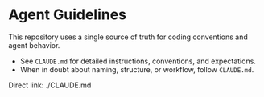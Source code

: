 # Agent Guidelines

This repository uses a single source of truth for coding conventions and agent behavior.

- See `CLAUDE.md` for detailed instructions, conventions, and expectations.
- When in doubt about naming, structure, or workflow, follow `CLAUDE.md`.

Direct link: ./CLAUDE.md

